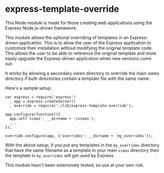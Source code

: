# express-template-override

This Node module is made for those creating web applications using the Express
Node.js-driven framework.

This module allows the optional overriding of templates in an Express-driven
application. This is to allow the user of the Express application to customize
their installation without modifying the original template code. This allows
the user to be able to reference the original template and more easily upgrade
the Express-driven application when new versions come out.

It works by allowing a secondary views directory to override the main views
directory if both directories contain a template file with the same name.

Here's a sample setup:

    var express = require('express')
      , app = express.createServer()
      , override = require('./lib/express-template-override');

    app.configure(function(){
      app.set('views', __dirname + '/views');
      ...
    });

    override.configure(app, {'overrides': __dirname + 'my_overrides'});

With the above setup, if you put any templates in the `my_overrides` directory
that have the same filename as a template in your main `views` directory then
the template in `my_overrides` will get used by Express.

This module hasn't been extensively tested, so use at your own risk.
